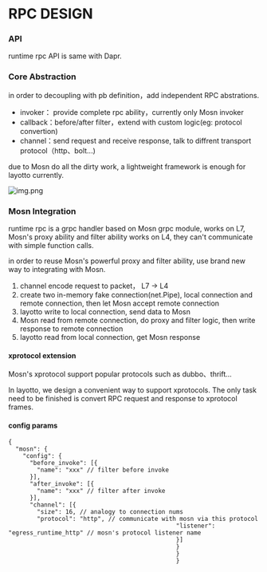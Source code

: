 # RPC DESIGN

### API
runtime rpc API is same with Dapr.

### Core Abstraction
in order to decoupling with pb definition，add independent RPC abstrations.

- invoker： provide complete rpc ability，currently only Mosn invoker
- callback：before/after filter，extend with custom logic(eg: protocol convertion)
- channel：send request and receive response, talk to diffrent transport protocol（http、bolt...)

due to Mosn do all the dirty work, a lightweight framework is enough for layotto currently.


![img.png](../../../img/rpc/rpc-layer.png)

### Mosn Integration

runtime rpc is a grpc handler based on Mosn grpc module, works on L7, Mosn's proxy ability and filter ability works on L4, they can't communicate with simple function calls.

in order to reuse Mosn's powerful proxy and filter ability, use brand new way to integrating with Mosn.

1. channel encode request to packet， L7 -> L4
2. create two in-memory fake connection(net.Pipe), local connection and remote connection, then let Mosn accept remote connection
3. layotto write to local connection, send data to Mosn
4. Mosn read from remote connection, do proxy and filter logic, then write response to remote connection
5. layotto read from local connection, get Mosn response


#### xprotocol extension
Mosn's xprotocol support popular protocols such as dubbo、thrift...

In layotto, we design a convenient way to support xprotocols. The only task need to be finished is convert RPC request and response to xprotocol frames.

#### config params

```bigquery
{
  "mosn": {
    "config": {
      "before_invoke": [{
        "name": "xxx" // filter before invoke
      }],
      "after_invoke": [{
        "name": "xxx" // filter after invoke
      }],
      "channel": [{
        "size": 16, // analogy to connection nums
        "protocol": "http", // communicate with mosn via this protocol
                                               "listener": "egress_runtime_http" // mosn's protocol listener name
                                               }]
                                               }
                                               }
                                               }
```